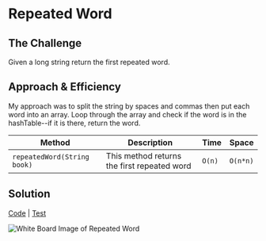 # Repeated Word
## The Challenge
Given a long string return the first repeated word.

## Approach & Efficiency
My approach was to split the string by spaces and commas then put each word into an array. Loop through the array and check if the word is in the hashTable--if it is there, return the word.

Method | Description | Time | Space
---- | ---- | ---- | ----
`repeatedWord(String book)` | This method returns the first repeated word | `O(n)` | `O(n*n)`

## Solution
[Code](../src/main/java/hashTable/repeatedWord) | [Test](../src/test/java/hashTable/repeatedWord)

![White Board Image of Repeated Word](../assests/hashtable_repeated_word.JPG)
